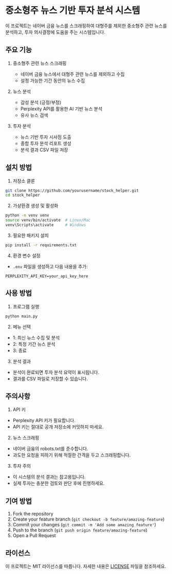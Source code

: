 # 중소형주 뉴스 기반 투자 분석 시스템

이 프로젝트는 네이버 금융 뉴스를 스크래핑하여 대형주를 제외한 중소형주 관련 뉴스를 분석하고, 투자 의사결정에 도움을 주는 시스템입니다.

## 주요 기능

1. 중소형주 관련 뉴스 스크래핑
   - 네이버 금융 뉴스에서 대형주 관련 뉴스를 제외하고 수집
   - 설정 가능한 기간 동안의 뉴스 수집

2. 뉴스 분석
   - 감성 분석 (긍정/부정)
   - Perplexity API를 활용한 AI 기반 뉴스 분석
   - 유사 뉴스 검색

3. 투자 분석
   - 뉴스 기반 투자 시사점 도출
   - 종합 투자 분석 리포트 생성
   - 분석 결과 CSV 파일 저장

## 설치 방법

1. 저장소 클론
```bash
git clone https://github.com/yourusername/stock_helper.git
cd stock_helper
```

2. 가상환경 생성 및 활성화
```bash
python -m venv venv
source venv/bin/activate  # Linux/Mac
venv\Scripts\activate     # Windows
```

3. 필요한 패키지 설치
```bash
pip install -r requirements.txt
```

4. 환경 변수 설정
- `.env` 파일을 생성하고 다음 내용을 추가:
```
PERPLEXITY_API_KEY=your_api_key_here
```

## 사용 방법

1. 프로그램 실행
```bash
python main.py
```

2. 메뉴 선택
- 1: 최신 뉴스 수집 및 분석
- 2: 특정 기간 뉴스 분석
- 3: 종료

3. 분석 결과
- 분석이 완료되면 투자 분석 요약이 표시됩니다.
- 결과를 CSV 파일로 저장할 수 있습니다.

## 주의사항

1. API 키
- Perplexity API 키가 필요합니다.
- API 키는 절대로 공개 저장소에 커밋하지 마세요.

2. 뉴스 스크래핑
- 네이버 금융의 robots.txt를 준수합니다.
- 과도한 요청을 피하기 위해 적절한 간격을 두고 스크래핑합니다.

3. 투자 주의
- 이 시스템의 분석 결과는 참고용입니다.
- 실제 투자는 충분한 검토와 판단 후에 진행하세요.

## 기여 방법

1. Fork the repository
2. Create your feature branch (`git checkout -b feature/amazing-feature`)
3. Commit your changes (`git commit -m 'Add some amazing feature'`)
4. Push to the branch (`git push origin feature/amazing-feature`)
5. Open a Pull Request

## 라이선스

이 프로젝트는 MIT 라이선스를 따릅니다. 자세한 내용은 [LICENSE](LICENSE) 파일을 참조하세요. 